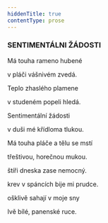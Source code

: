 ```yaml
---
hiddenTitle: true
contentType: prose
---
```


### SENTIMENTÁLNI ŽÁDOSTI

Má touha rameno hubené 

v pláči vášnivém zvedá. 

Teplo zhaslého plamene 

v studeném popeli hledá.

Sentimentální žádosti 

v duši mé křídloma tlukou. 

Má touha pláče a tělu se mstí 

třeštivou, horečnou mukou.

štíři dneska zase nemocný. 

krev v spáncích bije mi prudce. 

ošklivě sahají v moje sny 

Ivě bílé, panenské ruce.
